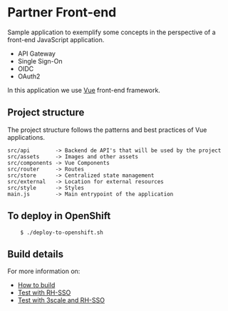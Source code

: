 # Partner Front-end

Sample application to exemplify some concepts in the perspective of a front-end JavaScript application.
 * API Gateway
 * Single Sign-On
 * OIDC
 * OAuth2

In this application we use [Vue](https://vuejs.org/) front-end framework.

## Project structure

The project structure follows the patterns and best practices of Vue applications.

```
src/api        -> Backend de API's that will be used by the project
src/assets     -> Images and other assets
src/components -> Vue Components
src/router     -> Routes
src/store      -> Centralized state management
src/external   -> Location for external resources
src/style      -> Styles
main.js        -> Main entrypoint of the application
```

## To deploy in OpenShift

```
    $ ./deploy-to-openshift.sh
```

## Build details

For more information on:

* [How to build](README-HOWTO.md)
* [Test with RH-SSO](README-RHSSO.md)
* [Test with 3scale and RH-SSO](README-3scale-RHSSO.md)

